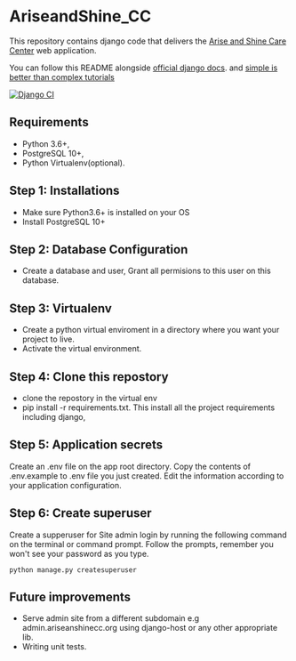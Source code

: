 # AriseandShine_CC

This repository contains django code that delivers the <a href="https://www.ariseandshinecc.org">Arise and Shine Care Center</a> web application.

You can follow this README alongside <a href="https://docs.djangoproject.com/en/3.1/">official django docs</a>. and <a href="https://simpleisbetterthancomplex.com/tutorial/2016/10/14/how-to-deploy-to-digital-ocean.html">simple is better than complex tutorials</a>

[![Django CI](https://github.com/google-boy/AriseandShine_CC/actions/workflows/django.yml/badge.svg)](https://github.com/google-boy/AriseandShine_CC/actions/workflows/django.yml)

## Requirements

- Python 3.6+,
- PostgreSQL 10+,
- Python Virtualenv(optional).

## Step 1: Installations

- Make sure Python3.6+ is installed on your OS
- Install PostgreSQL 10+
  
## Step 2: Database Configuration

- Create a database and user, Grant all permisions to this user on this database.

## Step 3: Virtualenv

- Create a python virtual enviroment in a directory where you want your project to live.
- Activate the virtual environment.
  
## Step 4: Clone this repostory

- clone the repostory in the virtual env
- pip install -r requirements.txt. This install all the project requirements including django,

## Step 5: Application secrets

Create an .env file on the app root directory. Copy the contents of .env.example to .env file you just created.
Edit the information according to your application configuration.

## Step 6: Create superuser

Create a supperuser for Site admin login by running the following command on the terminal or command prompt.
Follow the prompts, remember you won't see your password as you type.

    python manage.py createsuperuser

## Future improvements

- Serve admin site from a different subdomain e.g admin.ariseanshinecc.org using django-host or any other appropriate lib.
- Writing unit tests.
